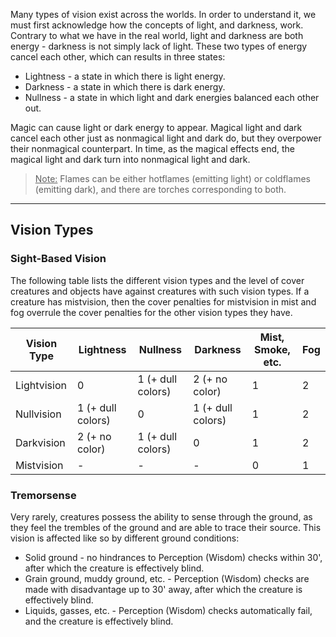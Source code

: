 Many types of vision exist across the worlds. In order to understand it, we must first acknowledge how the concepts of light, and darkness, work. Contrary to what we have in the real world, light and darkness are both energy - darkness is not simply lack of light. These two types of energy cancel each other, which can results in three states:

- Lightness - a state in which there is light energy.
- Darkness - a state in which there is dark energy.
- Nullness - a state in which light and dark energies balanced each other out.

Magic can cause light or dark energy to appear. Magical light and dark cancel each other just as nonmagical light and dark do, but they overpower their nonmagical counterpart. In time, as the magical effects end, the magical light and dark turn into nonmagical light and dark.  

><u>Note:</u> Flames can be either hotflames (emitting light) or coldflames (emitting dark), and there are torches corresponding to both.

- - -
## Vision Types

### Sight-Based Vision

The following table lists the different vision types and the level of cover creatures and objects have against creatures with such vision types. If a creature has mistvision, then the cover penalties for mistvision in mist and fog overrule the cover penalties for the other vision types they have.

| Vision Type | Lightness         | Nullness          | Darkness          | Mist, Smoke, etc. | Fog |
| ----------- | ----------------- | ----------------- | ----------------- | ----------------- | --- |
| Lightvision | 0                 | 1 (+ dull colors) | 2 (+ no color)    | 1                 | 2   |
| Nullvision  | 1 (+ dull colors) | 0                 | 1 (+ dull colors) | 1                 | 2   |
| Darkvision  | 2 (+ no color)    | 1 (+ dull colors) | 0                 | 1                 | 2   |
| Mistvision  | -                 | -                 | -                 | 0                 | 1   |

### Tremorsense
 
Very rarely, creatures possess the ability to sense through the ground, as they feel the trembles of the ground and are able to trace their source. This vision is affected like so by different ground conditions:

- Solid ground - no hindrances to Perception (Wisdom) checks within 30', after which the creature is effectively blind.
- Grain ground, muddy ground, etc. - Perception (Wisdom) checks are made with disadvantage up to 30' away, after which the creature is effectively blind.
- Liquids, gasses, etc. - Perception (Wisdom) checks automatically fail, and the creature is effectively blind.
